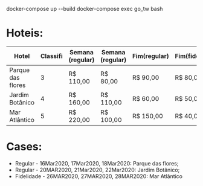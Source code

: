 docker-compose up --build
docker-compose exec go_tw bash

# Hoteis:

| Hotel             | Classifi | Semana (regular) | Semana (regular) | Fim(regular) | Fim(fidelidade) |
| ----------------- | -------- | ---------------- | ---------------- | ------------ | --------------- |
| Parque das flores | 3        | R$ 110,00        | R$ 80,00         | R$ 90,00     | R$ 80,00        |
| Jardim Botânico   | 4        | R$ 160,00        | R$ 110,00        | R$ 60,00     | R$ 50,00        |
| Mar Atlântico     | 5        | R$ 220,00        | R$ 100,00        | R$ 150,00    | R$ 40,00        |


# Cases:

- Regular - 16Mar2020, 17Mar2020, 18Mar2020: Parque das flores;
- Regular - 20MAR2020, 21Mar2020, 22Mar2020: Jardim Botânico;
- Fidelidade - 26MAR2020, 27MAR2020, 28MAR2020: Mar Atlântico